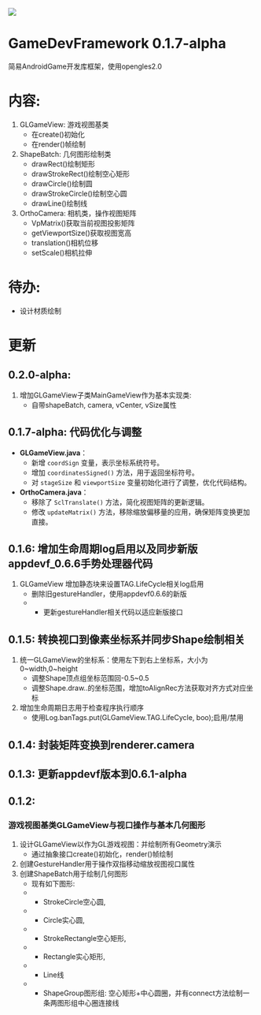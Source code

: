 [![](https://jitpack.io/v/AIDEProjects/GameDevFramework.svg)](https://jitpack.io/#AIDEProjects/GameDevFramework)

# GameDevFramework 0.1.7-alpha
简易AndroidGame开发库框架，使用opengles2.0

# 内容: 
1. GLGameView: 游戏视图基类
	- 在create()初始化
	- 在render()帧绘制
1. ShapeBatch: 几何图形绘制类
	- drawRect()绘制矩形
	- drawStrokeRect()绘制空心矩形
	- drawCircle()绘制圆
	- drawStrokeCircle()绘制空心圆
	- drawLine()绘制线
1. OrthoCamera: 相机类，操作视图矩阵
	- VpMatrix()获取当前视图投影矩阵
	- getViewportSize()获取视图宽高
	- translation()相机位移
	- setScale()相机拉伸

# 待办: 
- 设计材质绘制

# 更新
## 0.2.0-alpha: 
1. 增加GLGameView子类MainGameView作为基本实现类: 
	- 自带shapeBatch, camera, vCenter, vSize属性

## 0.1.7-alpha: 代码优化与调整
- **GLGameView.java**：
	- 新增 `coordSign` 变量，表示坐标系统符号。
	- 增加 `coordinatesSigned()` 方法，用于返回坐标符号。
	- 对 `stageSize` 和 `viewportSize` 变量初始化进行了调整，优化代码结构。
- **OrthoCamera.java**：
	- 移除了 `SclTranslate()` 方法，简化视图矩阵的更新逻辑。
	- 修改 `updateMatrix()` 方法，移除缩放偏移量的应用，确保矩阵变换更加直接。

## 0.1.6: 增加生命周期log启用以及同步新版appdevf_0.6.6手势处理器代码
1. GLGameView 增加静态块来设置TAG.LifeCycle相关log启用
	- 删除旧gestureHandler，使用appdevf0.6.6的新版
	- - 更新gestureHandler相关代码以适应新版接口

## 0.1.5: 转换视口到像素坐标系并同步Shape绘制相关
1. 统一GLGameView的坐标系：使用左下到右上坐标系，大小为0~width,0~height
	- 调整Shape顶点组坐标范围回-0.5~0.5
	- 调整Shape.draw..的坐标范围，增加toAlignRec方法获取对齐方式对应坐标
1. 增加生命周期日志用于检查程序执行顺序
	- 使用Log.banTags.put(GLGameView.TAG.LifeCycle, boo);启用/禁用

## 0.1.4: 封装矩阵变换到renderer.camera

## 0.1.3: 更新appdevf版本到0.6.1-alpha

## 0.1.2: 
### 游戏视图基类GLGameView与视口操作与基本几何图形
1. 设计GLGameView以作为GL游戏视图：并绘制所有Geometry演示
	- 通过抽象接口create()初始化，render()帧绘制
1. 创建GestureHandler用于操作双指移动缩放视图视口属性
1. 创建ShapeBatch用于绘制几何图形
	- 现有如下图形: 
	- - StrokeCircle空心圆, 
	- - Circle实心圆, 
	- - StrokeRectangle空心矩形, 
	- - Rectangle实心矩形, 
	- - Line线
	- - ShapeGroup图形组: 空心矩形+中心圆圈，并有connect方法绘制一条两图形组中心圈连接线


